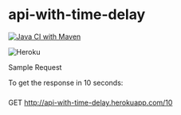 # api-with-time-delay


[![Java CI with Maven](https://github.com/ashusharmatech/api-with-time-delay/actions/workflows/maven.yml/badge.svg)](https://github.com/ashusharmatech/api-with-time-delay/actions/workflows/maven.yml)

![Heroku](https://heroku-badge.herokuapp.com/?app=api-with-time-delay)



Sample Request 

To get the response in 10 seconds:

###
GET http://api-with-time-delay.herokuapp.com/10
